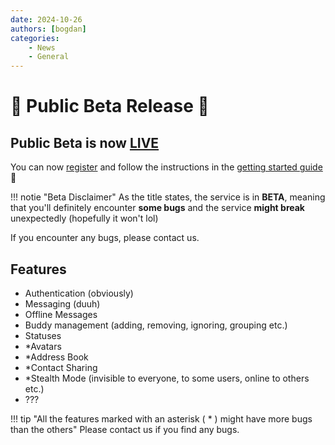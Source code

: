 ```yaml
---
date: 2024-10-26
authors: [bogdan]
categories:
    - News
    - General
---
```


# 🎉 Public Beta Release 🎉

## Public Beta is now [LIVE](https://uptime.buzzd.chat/status/services)
You can now [register](https://buzzd.chat/register) and follow the instructions in the [getting started guide](../../index.md) 🥳

!!! notie "Beta Disclaimer"
    As the title states, the service is in **BETA**, meaning that you'll definitely encounter **some bugs** and the service **might break** unexpectedly (hopefully it won't lol)

If you encounter any bugs, please contact us.

## Features
- Authentication (obviously)
- Messaging (duuh)
- Offline Messages
- Buddy management (adding, removing, ignoring, grouping etc.)
- Statuses
- *Avatars
- *Address Book
- *Contact Sharing
- *Stealth Mode (invisible to everyone, to some users, online to others etc.)
- ???

!!! tip "All the features marked with an asterisk ( * ) might have more bugs than the others"
    Please contact us if you find any bugs.
